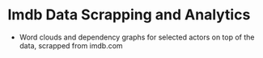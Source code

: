 # Imdb Data Scrapping and Analytics

- Word clouds and dependency graphs for selected actors on top of the data, scrapped from imdb.com
